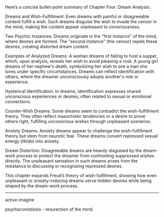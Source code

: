 Here’s a concise bullet-point summary of Chapter Four: Dream Analysis:

Dreams and Wish-Fulfillment:
    Even dreams with painful or disagreeable content fulfill a wish.
    Such dreams disguise the wish to evade the censor in the mind, making the content appear unpleasant to consciousness.

Two Psychic Instances:
    Dreams originate in the "first instance" of the mind, where desires are formed.
    The "second instance" (the censor) repels these desires, creating distorted dream content.

Examples of Analyzed Dreams:
    A woman dreams of failing to host a supper, which, upon analysis, reveals her wish to avoid pleasing a rival.
    A young girl dreams of her nephew's death, symbolizing her wish to see a man she loves under specific circumstances.
    Dreams can reflect identification with others, where the dreamer unconsciously adopts another's role or experience.

Hysterical Identification:
    In dreams, identification expresses shared unconscious experiences or desires, often related to sexual or emotional connections.

Counter-Wish Dreams:
    Some dreams seem to contradict the wish-fulfillment theory.
    They often reflect masochistic tendencies or a desire to prove others right, fulfilling unconscious wishes through unpleasant scenarios.

Anxiety Dreams:
    Anxiety dreams appear to challenge the wish-fulfillment theory but stem from neurotic fear.
    These dreams convert repressed sexual energy (libido) into anxiety.

Dream Distortion:
    Disagreeable dreams are heavily disguised by the dream-work process to protect the dreamer from confronting suppressed wishes directly.
    The unpleasant sensation in such dreams arises from the resistance to discussing or recognizing repressed desires.


This chapter expands Freud’s theory of wish-fulfillment, showing how even unpleasant or anxiety-inducing dreams serve hidden desires while being shaped by the dream-work process.

----

active imagine

psychaconistiosis - resurection of the mind.







